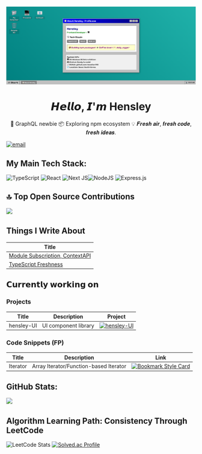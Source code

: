 ![Profile Header](./assets/header.png)

<h1 align="center"> 𝙃𝙚𝙡𝙡𝙤, 𝙄'𝙢 Hensley</h1>  
<p align="center">
🔗 GraphQL newbie
📦 Exploring npm ecosystem
💡 𝑭𝒓𝒆𝒔𝒉 𝒂𝒊𝒓, 𝒇𝒓𝒆𝒔𝒉 𝒄𝒐𝒅𝒆, 𝒇𝒓𝒆𝒔𝒉 𝒊𝒅𝒆𝒂𝒔.
<br/>
</p>

[![email](https://img.shields.io/badge/Email-D14836?logo=gmail&logoColor=white)](mailto:hyunsujoo0609@gmail.com) 

## My Main Tech Stack:
 ![TypeScript](https://img.shields.io/badge/typescript-%23007ACC.svg?style=for-the-badge&logo=typescript&logoColor=white) ![React](https://img.shields.io/badge/react-%2320232a.svg?style=for-the-badge&logo=react&logoColor=%2361DAFB) ![Next JS](https://img.shields.io/badge/Next-black?style=for-the-badge&logo=next.js&logoColor=white)![NodeJS](https://img.shields.io/badge/node.js-6DA55F?style=for-the-badge&logo=node.js&logoColor=white)
 ![Express.js](https://img.shields.io/badge/express.js-%23404d59.svg?style=for-the-badge&logo=express&logoColor=%2361DAFB)

## 🔝 Top Open Source Contributions
![](https://github-contributor-stats.vercel.app/api?username=sooster910&limit=5&theme=gruvbox&combine_all_yearly_contributions=true)

## Things I Write About
| Title      |
|------------|
| [Module Subscription, ContextAPI](https://www.hyunsujoo.wiki/posts/global_state_thought/) |
| [TypeScript Freshness](https://www.hyunsujoo.wiki/posts/freshness/)|

## 𝗖𝘂𝗿𝗿𝗲𝗻𝘁𝗹𝘆 𝘄𝗼𝗿𝗸𝗶𝗻𝗴 𝗼𝗻 

### Projects
| Title      |   Description    | Project |
|------------|------------|------------|
| hensley-UI | UI component library  | [![hensley-UI](https://svg.bookmark.style/api?url=https://github.com/sooster910/hensley-ui&mode=light&style=horizontal)](https://github.com/sooster910/hensley-ui) |

### Code Snippets (FP)

| Title      |   Description    | Link     |
|------------|------------|------------|
| Iterator    | Array Iterator/Function-based Iterator | [![Bookmark Style Card](https://svg.bookmark.style/api?url=https://gist.github.com/sooster910/aadbc19f22fcf8de020b673594568acd&mode=light&style=horizontal)](https://gist.github.com/sooster910/aadbc19f22fcf8de020b673594568acd) |

## GitHub Stats:
![](https://github-readme-stats.vercel.app/api?username=sooster910&theme=gruvbox&hide_border=true&include_all_commits=false&count_private=false)<br/>


## Algorithm Learning Path: Consistency Through LeetCode
![LeetCode Stats](https://leetcard.jacoblin.cool/suya9880?theme=nord&font=Cantarell&ext=heatmap) [![Solved.ac Profile](http://mazassumnida.wtf/api/v2/generate_badge?boj=algo_sue)](https://solved.ac/백준아이디/)
